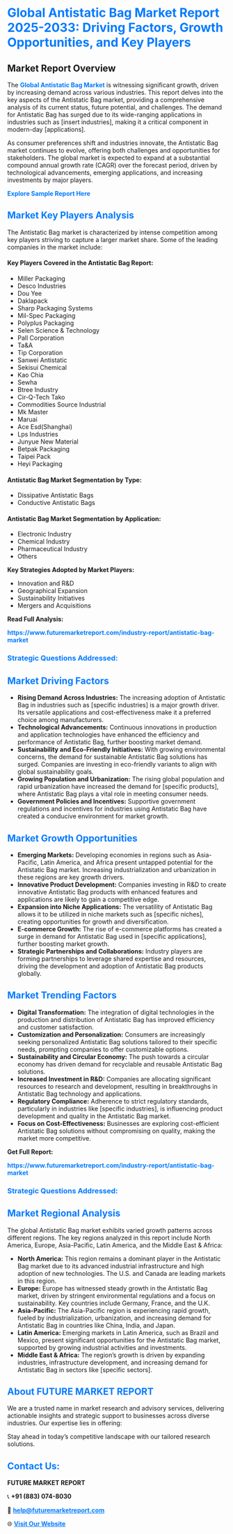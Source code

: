 <h1 style="color: #007BFF;">Global Antistatic Bag Market Report 2025-2033: Driving Factors, Growth Opportunities, and Key Players</h1>

<section id="overview">
<h2>Market Report Overview</h2>
<p>The <a href="https://www.futuremarketreport.com/industry-report/antistatic-bag-market" style="color: #007BFF; text-decoration: none;"><strong>Global Antistatic Bag Market</strong></a> is witnessing significant growth, driven by increasing demand across various industries. This report delves into the key aspects of the Antistatic Bag market, providing a comprehensive analysis of its current status, future potential, and challenges. The demand for Antistatic Bag has surged due to its wide-ranging applications in industries such as [insert industries], making it a critical component in modern-day [applications].</p>
<p>As consumer preferences shift and industries innovate, the Antistatic Bag market continues to evolve, offering both challenges and opportunities for stakeholders. The global market is expected to expand at a substantial compound annual growth rate (CAGR) over the forecast period, driven by technological advancements, emerging applications, and increasing investments by major players.</p>
</section>

<section id="overview">
<p><a href="https://www.futuremarketreport.com/request-sample/reportId=107544" style="color: #007BFF; text-decoration: none;"><strong>Explore Sample Report Here</strong></a></p>
</section>

<section id="key-players">
<h2 style="color: #007BFF;">Market Key Players Analysis</h2>
<p>The Antistatic Bag market is characterized by intense competition among key players striving to capture a larger market share. Some of the leading companies in the market include:</p>
<h4>Key Players Covered in the Antistatic Bag Report:</h4>
<ul><li>Miller Packaging</li><li>Desco Industries</li><li>Dou Yee</li><li>Daklapack</li><li>Sharp Packaging Systems</li><li>Mil-Spec Packaging</li><li>Polyplus Packaging</li><li>Selen Science &amp; Technology</li><li>Pall Corporation</li><li>Ta&amp;A</li><li>Tip Corporation</li><li>Sanwei Antistatic</li><li>Sekisui Chemical</li><li>Kao Chia</li><li>Sewha</li><li>Btree Industry</li><li>Cir-Q-Tech Tako</li><li>Commodities Source Industrial</li><li>Mk Master</li><li>Maruai</li><li>Ace Esd(Shanghai)</li><li>Lps Industries</li><li>Junyue New Material</li><li>Betpak Packaging</li><li>Taipei Pack</li><li>Heyi Packaging</li></ul>
<h4>Antistatic Bag Market Segmentation by Type:</h4>
<ul><li>Dissipative Antistatic Bags</li><li>Conductive Antistatic Bags</li></ul>

<h4>Antistatic Bag Market Segmentation by Application:</h4>
<ul><li>Electronic Industry</li><li>Chemical Industry</li><li>Pharmaceutical Industry</li><li>Others</li></ul>
<p><strong>Key Strategies Adopted by Market Players:</strong></p>
<ul>
<li>Innovation and R&D</li>
<li>Geographical Expansion</li>
<li>Sustainability Initiatives</li>
<li>Mergers and Acquisitions</li>
</ul>
</section>

<section>
<p><strong>Read Full Analysis: </strong></p><a href="https://www.futuremarketreport.com/industry-report/antistatic-bag-market" style="color: #007BFF; text-decoration: none;"><strong>https://www.futuremarketreport.com/industry-report/antistatic-bag-market</strong></a>
<h3 style="color: #007BFF;">Strategic Questions Addressed:</h3>
</section>

<section id="driving-factors">
<h2 style="color: #007BFF;">Market Driving Factors</h2>
<ul>
<li><strong>Rising Demand Across Industries:</strong> The increasing adoption of Antistatic Bag in industries such as [specific industries] is a major growth driver. Its versatile applications and cost-effectiveness make it a preferred choice among manufacturers.</li>
<li><strong>Technological Advancements:</strong> Continuous innovations in production and application technologies have enhanced the efficiency and performance of Antistatic Bag, further boosting market demand.</li>
<li><strong>Sustainability and Eco-Friendly Initiatives:</strong> With growing environmental concerns, the demand for sustainable Antistatic Bag solutions has surged. Companies are investing in eco-friendly variants to align with global sustainability goals.</li>
<li><strong>Growing Population and Urbanization:</strong> The rising global population and rapid urbanization have increased the demand for [specific products], where Antistatic Bag plays a vital role in meeting consumer needs.</li>
<li><strong>Government Policies and Incentives:</strong> Supportive government regulations and incentives for industries using Antistatic Bag have created a conducive environment for market growth.</li>
</ul>
</section>

<section id="growth-opportunities">
<h2 style="color: #007BFF;">Market Growth Opportunities</h2>
<ul>
<li><strong>Emerging Markets:</strong> Developing economies in regions such as Asia-Pacific, Latin America, and Africa present untapped potential for the Antistatic Bag market. Increasing industrialization and urbanization in these regions are key growth drivers.</li>
<li><strong>Innovative Product Development:</strong> Companies investing in R&D to create innovative Antistatic Bag products with enhanced features and applications are likely to gain a competitive edge.</li>
<li><strong>Expansion into Niche Applications:</strong> The versatility of Antistatic Bag allows it to be utilized in niche markets such as [specific niches], creating opportunities for growth and diversification.</li>
<li><strong>E-commerce Growth:</strong> The rise of e-commerce platforms has created a surge in demand for Antistatic Bag used in [specific applications], further boosting market growth.</li>
<li><strong>Strategic Partnerships and Collaborations:</strong> Industry players are forming partnerships to leverage shared expertise and resources, driving the development and adoption of Antistatic Bag products globally.</li>
</ul>
</section>

<section id="trending-factors">
<h2 style="color: #007BFF;">Market Trending Factors</h2>
<ul>
<li><strong>Digital Transformation:</strong> The integration of digital technologies in the production and distribution of Antistatic Bag has improved efficiency and customer satisfaction.</li>
<li><strong>Customization and Personalization:</strong> Consumers are increasingly seeking personalized Antistatic Bag solutions tailored to their specific needs, prompting companies to offer customizable options.</li>
<li><strong>Sustainability and Circular Economy:</strong> The push towards a circular economy has driven demand for recyclable and reusable Antistatic Bag solutions.</li>
<li><strong>Increased Investment in R&D:</strong> Companies are allocating significant resources to research and development, resulting in breakthroughs in Antistatic Bag technology and applications.</li>
<li><strong>Regulatory Compliance:</strong> Adherence to strict regulatory standards, particularly in industries like [specific industries], is influencing product development and quality in the Antistatic Bag market.</li>
<li><strong>Focus on Cost-Effectiveness:</strong> Businesses are exploring cost-efficient Antistatic Bag solutions without compromising on quality, making the market more competitive.</li>
</ul>
</section>

<section>
<p><strong>Get Full Report: </strong></p><a href="https://www.futuremarketreport.com/industry-report/antistatic-bag-market" style="color: #007BFF; text-decoration: none;"><strong>https://www.futuremarketreport.com/industry-report/antistatic-bag-market</strong></a>
<h3 style="color: #007BFF;">Strategic Questions Addressed:</h3>
</section>


<section id="regional-analysis">
<h2 style="color: #007BFF;">Market Regional Analysis</h2>
<p>The global Antistatic Bag market exhibits varied growth patterns across different regions. The key regions analyzed in this report include North America, Europe, Asia-Pacific, Latin America, and the Middle East & Africa:</p>
<ul>
<li><strong>North America:</strong> This region remains a dominant player in the Antistatic Bag market due to its advanced industrial infrastructure and high adoption of new technologies. The U.S. and Canada are leading markets in this region.</li>
<li><strong>Europe:</strong> Europe has witnessed steady growth in the Antistatic Bag market, driven by stringent environmental regulations and a focus on sustainability. Key countries include Germany, France, and the U.K.</li>
<li><strong>Asia-Pacific:</strong> The Asia-Pacific region is experiencing rapid growth, fueled by industrialization, urbanization, and increasing demand for Antistatic Bag in countries like China, India, and Japan.</li>
<li><strong>Latin America:</strong> Emerging markets in Latin America, such as Brazil and Mexico, present significant opportunities for the Antistatic Bag market, supported by growing industrial activities and investments.</li>
<li><strong>Middle East & Africa:</strong> The region’s growth is driven by expanding industries, infrastructure development, and increasing demand for Antistatic Bag in sectors like [specific sectors].</li>
</ul>
</section>

<footer>
<h2 style="color: #007BFF;">About FUTURE MARKET REPORT</h2>
<p>We are a trusted name in market research and advisory services, delivering actionable insights and strategic support to businesses across diverse industries. Our expertise lies in offering:</p>

<p>Stay ahead in today’s competitive landscape with our tailored research solutions.</p>

<h2 style="color: #007BFF;">Contact Us:</h2>
<p><strong>FUTURE MARKET REPORT</strong></p>
<p>📞 <strong>+91 (883) 074-8030</strong></p>
<p>📧 <strong><a href="mailto:help@futuremarketreport.com" style="color: #007BFF;">help@futuremarketreport.com</a></strong></p>
<p>🌐 <strong><a href="https://www.futuremarketreport.com/" style="color: #007BFF;">Visit Our Website</a></strong></p>
</footer>